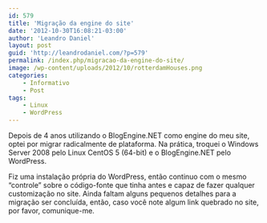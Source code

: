 ```yaml
---
id: 579
title: 'Migração da engine do site'
date: '2012-10-30T16:08:21-03:00'
author: 'Leandro Daniel'
layout: post
guid: 'http://leandrodaniel.com/?p=579'
permalink: /index.php/migracao-da-engine-do-site/
image: /wp-content/uploads/2012/10/rotterdamHouses.png
categories:
    - Informativo
    - Post
tags:
    - Linux
    - WordPress
---
```


Depois de 4 anos utilizando o BlogEngine.NET como engine do meu site, optei por migrar radicalmente de plataforma. Na prática, troquei o Windows Server 2008 pelo Linux CentOS 5 (64-bit) e o BlogEngine.NET pelo WordPress.

Fiz uma instalação própria do WordPress, então continuo com o mesmo “controle” sobre o código-fonte que tinha antes e capaz de fazer qualquer customização no site. Ainda faltam alguns pequenos detalhes para a migração ser concluída, então, caso você note algum link quebrado no site, por favor, comunique-me.